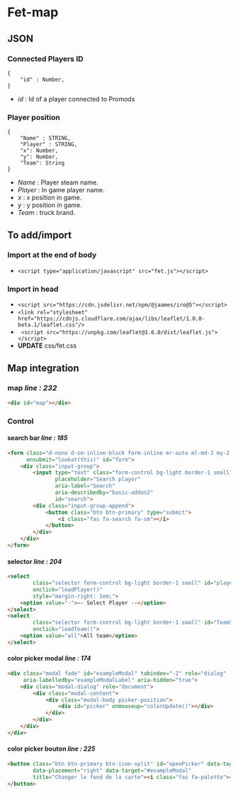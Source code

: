 # Fet-map

## JSON

### Connected Players ID

```
{
    "id" : Number,
}
```

- *id* : Id of a player connected to Promods

### Player position
```
{
    "Name" : STRING,
    "Player" : STRING,
    "x": Number,
    "y": Number,
    "Team": String
}
```

- *Name* : Player steam name.
- *Player* : In game player name.
- *x* : x position in game.
- *y* : y position in game.
- *Team* : truck brand.

## To add/import

### Import at the end of body
- ```<script type="application/javascript" src="fet.js"></script>```

### Import in head
- ```<script src="https://cdn.jsdelivr.net/npm/@jaames/iro@5"></script>``` 
- ```<link rel="stylesheet" href="https://cdnjs.cloudflare.com/ajax/libs/leaflet/1.0.0-beta.1/leaflet.css"/>```
- ```` <script src="https://unpkg.com/leaflet@1.6.0/dist/leaflet.js"></script>````
- **UPDATE** css/fet.css

## Map integration

### map _line : 232_

`````html
<div id="map"></div>
`````

### Control

#### search bar    _line : 185_

````html
<form class="d-none d-sm-inline-block form-inline mr-auto ml-md-3 my-2 my-md-0 mw-100"
      onsubmit="lookat(this)" id="form">
    <div class="input-group">
        <input type="text" class="form-control bg-light border-1 small"
               placeholder="Search player"
               aria-label="Search"
               aria-describedby="basic-addon2"
               id="search">
        <div class="input-group-append">
            <button class="btn btn-primary" type="submit">
                <i class="fas fa-search fa-sm"></i>
            </button>
        </div>
    </div>
</form>
````

#### selector    _line : 204_

`````html
<select
        class="selector form-control bg-light border-1 small" id="playerSelector"
        onclick="loadPlayer()"
        style="margin-right: 1em;">
    <option value="-">–- Select Player --</option>
</select>
<select
        class="selector form-control bg-light border-1 small" id="TeamSelector"
        onclick="loadTeam()">
    <option value="all">All team</option>
</select>
`````

#### color picker modal _line : 174_

```html
<div class="modal fade" id="exampleModal" tabindex="-2" role="dialog"
     aria-labelledby="exampleModalLabel" aria-hidden="true">
    <div class="modal-dialog" role="document">
        <div class="modal-content">
            <div class="modal-body picker-position">
                <div id="picker" onmouseup="colorUpdate()"></div>
            </div>
        </div>
    </div>
</div>
```

#### color picker bouton _line : 225_

```html
<button class="btn btn-primary btn-icon-split" id="openPicker" data-toggle="modal"
        data-placement="right" data-target="#exampleModal"
        title="Changer le fond de la carte"><i class="fas fa-palette"></i>
</button>
`````

